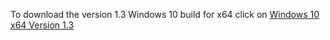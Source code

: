 To download the version 1.3 Windows 10 build for x64 click on <a href="https://github.com/ChortleMortal/TiledPatternMaker/releases/latest/download/TiledPatternMakerInstaller.exe">Windows 10 x64 Version 1.3</a>
